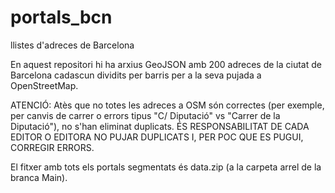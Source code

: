 # portals_bcn
llistes d'adreces de Barcelona

En aquest repositori hi ha arxius GeoJSON amb 200 adreces de la ciutat de Barcelona cadascun dividits per barris per a la seva pujada a OpenStreetMap.

ATENCIÓ: Atès que no totes les adreces a OSM són correctes (per exemple, per canvis de carrer o errors tipus "C/ Diputació" vs "Carrer de la Diputació"), no s'han eliminat duplicats. ÉS RESPONSABILITAT DE CADA EDITOR O EDITORA NO PUJAR DUPLICATS I, PER POC QUE ES PUGUI, CORREGIR ERRORS.

El fitxer amb tots els portals segmentats és data.zip (a la carpeta arrel de la branca Main).
